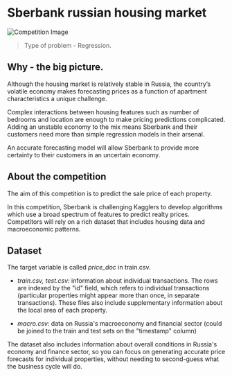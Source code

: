 # Sberbank russian housing market

![Competition Image](https://kaggle2.blob.core.windows.net/competitions/kaggle/6392/logos/thumb76_76.png)

> Type of problem - Regression.

## Why - the big picture.
Although the housing market is relatively stable in Russia, the country’s volatile economy makes forecasting prices as a function of apartment characteristics a unique challenge. 

Complex interactions between housing features such as number of bedrooms and location are enough to make pricing predictions complicated. Adding an unstable economy to the mix means Sberbank and their customers need more than simple regression models in their arsenal.

An accurate forecasting model will allow Sberbank to provide more certainty to their customers in an uncertain economy.

## About the competition 

The aim of this competition is to predict the sale price of each property. 

In this competition, Sberbank is challenging Kagglers to develop algorithms which use a broad spectrum of features to predict realty prices. Competitors will rely on a rich dataset that includes housing data and macroeconomic patterns. 

## Dataset

The target variable is called *price_doc* in train.csv.

- *train.csv, test.csv:* information about individual transactions. The rows are indexed by the "id" field, which refers to individual transactions (particular properties might appear more than once, in separate transactions). These files also include supplementary information about the local area of each property.

- *macro.csv:* data on Russia's macroeconomy and financial sector (could be joined to the train and test sets on the "timestamp" column)

The dataset also includes information about overall conditions in Russia's economy and finance sector, so you can focus on generating accurate price forecasts for individual properties, without needing to second-guess what the business cycle will do.